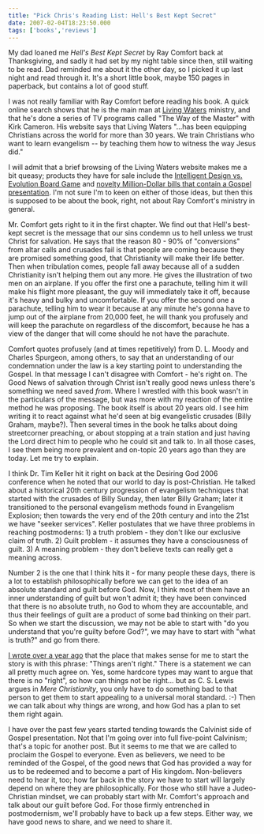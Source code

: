 ```yaml
---
title: "Pick Chris's Reading List: Hell's Best Kept Secret"
date: 2007-02-04T18:23:50.000
tags: ['books','reviews']
---
```


My dad loaned me _Hell's Best Kept Secret_ by Ray Comfort back at Thanksgiving, and sadly it had set by my night table since then, still waiting to be read. Dad reminded me about it the other day, so I picked it up last night and read through it. It's a short little book, maybe 150 pages in paperback, but contains a lot of good stuff.

I was not really familiar with Ray Comfort before reading his book. A quick online search shows that he is the main man at [Living Waters](http://www.livingwaters.com/) ministry, and that he's done a series of TV programs called "The Way of the Master" with Kirk Cameron. His website says that Living Waters "...has been equipping Christians across the world for more than 30 years. We train Christians who want to learn evangelism -- by teaching them how to witness the way Jesus did."

I will admit that a brief browsing of the Living Waters website makes me a bit queasy; products they have for sale include the [Intelligent Design vs. Evolution Board Game](http://www.livingwaters.com/Merchant2/merchant.mv?Screen=PROD&Product_Code=536) and [novelty Million-Dollar bills that contain a Gospel presentation](http://www.livingwaters.com/Merchant2/merchant.mv?Screen=PROD&Product_Code=298). I'm not sure I'm to keen on either of those ideas, but then this is supposed to be about the book, right, not about Ray Comfort's ministry in general.

Mr. Comfort gets right to it in the first chapter. We find out that Hell's best-kept secret is the message that our sins condemn us to hell unless we trust Christ for salvation. He says that the reason 80 - 90% of "conversions" from altar calls and crusades fail is that people are coming because they are promised something good, that Christianity will make their life better. Then when tribulation comes, people fall away because all of a sudden Christianity isn't helping them out any more. He gives the illustration of two men on an airplane. If you offer the first one a parachute, telling him it will make his flight more pleasant, the guy will immediately take it off, because it's heavy and bulky and uncomfortable. If you offer the second one a parachute, telling him to wear it because at any minute he's gonna have to jump out of the airplane from 20,000 feet, he will thank you profusely and will keep the parachute on regardless of the discomfort, because he has a view of the danger that will come should he not have the parachute.

Comfort quotes profusely (and at times repetitively) from D. L. Moody and Charles Spurgeon, among others, to say that an understanding of our condemnation under the law is a key starting point to understanding the Gospel. In that message I can't disagree with Comfort - he's right on. The Good News of salvation through Christ isn't really good news unless there's something we need saved _from_. Where I wrestled with this book wasn't in the particulars of the message, but was more with my reaction of the entire method he was proposing. The book itself is about 20 years old. I see him writing it to react against what he'd seen at big evangelistic crusades (Billy Graham, maybe?). Then several times in the book he talks about doing streetcorner preaching, or about stopping at a train station and just having the Lord direct him to people who he could sit and talk to. In all those cases, I see them being more prevalent and on-topic 20 years ago than they are today. Let me try to explain.

I think Dr. Tim Keller hit it right on back at the Desiring God 2006 conference when he noted that our world to day is post-Christian. He talked about a historical 20th century progression of evangelism techniques that started with the crusades of Billy Sunday, then later Billy Graham; later it transitioned to the personal evangelism methods found in Evangelism Explosion; then towards the very end of the 20th century and into the 21st we have "seeker services". Keller postulates that we have three problems in reaching postmoderns: 1) a truth problem - they don't like our exclusive claim of truth. 2) Guilt problem - it assumes they have a consciousness of guilt. 3) A meaning problem - they don't believe texts can really get a meaning across.

Number 2 is the one that I think hits it - for many people these days, there is a lot to establish philosophically before we can get to the idea of an absolute standard and guilt before God. Now, I think most of them have an inner understanding of guilt but won't admit it; they have been convinced that there is no absolute truth, no God to whom they are accountable, and thus their feelings of guilt are a product of some bad thinking on their part. So when we start the discussion, we may not be able to start with "do you understand that you're guilty before God?", we may have to start with "what is truth?" and go from there.

[I wrote over a year ago](/05/11/things-arent-right/) that the place that makes sense for me to start the story is with this phrase: "Things aren't right." There is a statement we can all pretty much agree on. Yes, some hardcore types may want to argue that there is no "right", so how can things not be right... but as C. S. Lewis argues in _Mere Christianity_, you only have to do something bad to that person to get them to start appealing to a universal moral standard. :-) Then we can talk about why things are wrong, and how God has a plan to set them right again.

I have over the past few years started tending towards the Calvinist side of Gospel presentation. Not that I'm going over into full five-point Calvinism; that's a topic for another post. But it seems to me that we are called to proclaim the Gospel to everyone. Even as believers, we need to be reminded of the Gospel, of the good news that God has provided a way for us to be redeemed and to become a part of His kingdom. Non-believers need to hear it, too; how far back in the story we have to start will largely depend on where they are philosophically. For those who still have a Judeo-Christian mindset, we can probably start with Mr. Comfort's approach and talk about our guilt before God. For those firmly entrenched in postmodernism, we'll probably have to back up a few steps. Either way, we have good news to share, and we need to share it.
